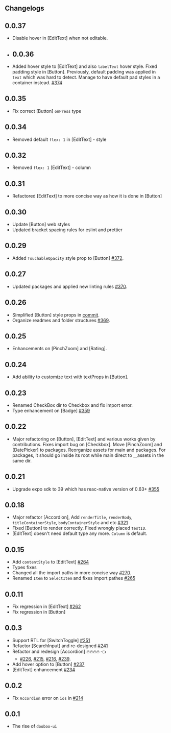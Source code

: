 ## Changelogs

## 0.0.37

- Disable hover in [EditText] when not editable.

- ## 0.0.36

- Added hover style to [EditText] and also `labelText` hover style. Fixed padding style in [Button]. Previously, default padding was applied in `text` which was hard to detect. Manage to have default pad styles in a container instead. [#374](https://github.com/dooboolab/dooboo-ui/pull/374)

## 0.0.35

- Fix correct [Button] `onPress` type

## 0.0.34

- Removed default `flex: 1` in [EditText] - style

## 0.0.32

- Removed `flex: 1` [EditText] - column

## 0.0.31

- Refactored [EditText] to more concise way as how it is done in [Button]

## 0.0.30

- Update [Button] web styles
- Updated bracket spacing rules for eslint and prettier

## 0.0.29

- Added `TouchableOpacity` style prop to [Button] [#372](https://github.com/dooboolab/dooboo-ui/pull/372).

## 0.0.27

- Updated packages and applied new linting rules [#370](https://github.com/dooboolab/dooboo-ui/pull/370).

## 0.0.26

- Simplified [Button] style props in [commit](https://github.com/dooboolab/dooboo-ui/pull/369/commits/6f056bfa0c182b34bc1468666e066fd7613675fa).
- Organize readmes and folder structures [#369](https://github.com/dooboolab/dooboo-ui/pull/369).

## 0.0.25

- Enhancements on [PinchZoom] and [Rating].

## 0.0.24

- Add ability to customize text with textProps in [Button].

## 0.0.23

- Renamed CheckBox dir to Checkbox and fix import error.
- Type enhancement on [Badge] [#359](https://github.com/dooboolab/dooboo-ui/pull/359)

## 0.0.22

- Major refactoring on [Button], [EditText] and various works given by contributions. Fixes import bug on [Checkbox]. Move [PinchZoom] and [DatePicker] to packages.
  Reorganize assets for main and packages. For packages, it should go inside its root while main direct to \_\_assets in the same dir.

## 0.0.21

- Upgrade expo sdk to 39 which has reac-native version of 0.63+ [#355](https://github.com/dooboolab/dooboo-ui/pull/355)

## 0.0.18

- Major refactor [Accordion], Add `renderTitle`, `renderBody`, `titleContainerStyle`, `bodyContainerStyle` and etc [#321](https://github.com/dooboolab/dooboo-ui/pull/321)
- Fixed [Button] to render correctly. Fixed wrongly placed `testID`.
- [EditText] doesn't need default type any more. `Column` is default.

## 0.0.15

- Add `contentStyle` to [EditText] [#264](https://github.com/dooboolab/dooboo-ui/pull/264)
- Types fixes
- Changed all the import paths in more concise way [#270](https://github.com/dooboolab/dooboo-ui/pull/270).
- Renamed `Item` to `SelectItem` and fixes import pathes [#265](https://github.com/dooboolab/dooboo-ui/issues/265)

## 0.0.11

- Fix regression in [EditText] [#262](https://github.com/dooboolab/dooboo-ui/pull/262)
- Fix regression in [Button]

## 0.0.3

- Support RTL for [SwitchToggle] [#251](https://github.com/dooboolab/dooboo-ui/pull/251)
- Refactor [SearchInput] and re-designed [#241](https://github.com/dooboolab/dooboo-ui/pull/241)
- Refactor and redesign [Accordion] 🔥🔥🔥🔥 👈
  - [#226](https://github.com/dooboolab/dooboo-ui/pull/226), [#215](https://github.com/dooboolab/dooboo-ui/pull/215), [#216](https://github.com/dooboolab/dooboo-ui/pull/216), [#239](https://github.com/dooboolab/dooboo-ui/pull/239).
- Add hover option to [Button] [#237](https://github.com/dooboolab/dooboo-ui/pull/237)
- [EditText] enhancement [#234](https://github.com/dooboolab/dooboo-ui/pull/234)

## 0.0.2

- Fix `Accordion` error on `ios` in [#214](https://github.com/dooboolab/dooboo-ui/pull/214)

## 0.0.1

- The rise of `dooboo-ui`
